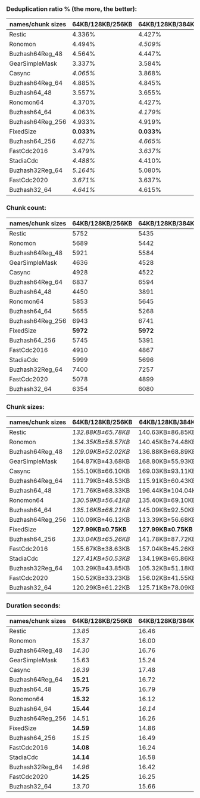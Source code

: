 ### Deduplication ratio % (the more, the better):

| names/chunk sizes | 64KB/128KB/256KB | 64KB/128KB/384KB | 64KB/128KB/512KB | 32KB/128KB/512KB | 64KB/128KB/160KB | 64KB/128KB/192KB | 64KB/128KB/224KB | 96KB/128KB/192KB | 64KB/128KB/640KB | 64KB/128KB/1MB |
| --------------- | -------------- | -------------- | -------------- | -------------- | -------------- | -------------- | -------------- | -------------- | -------------- | ------------ |
| Restic          | 4.336%         | 4.427%         | 4.446%         | **4.992%**     | 4.257%         | 4.282%         | 4.310%         | 3.389%         | *4.458%*       | *4.458%*     |
| Ronomon         | 4.494%         | *4.509%*       | 4.499%         | **4.673%**     | 4.205%         | 4.416%         | 4.402%         | 3.652%         | *4.509%*       | *4.509%*     |
| Buzhash64Reg_48 | 4.564%         | 4.447%         | 4.393%         | 4.176%         | **4.857%**     | *4.772%*       | *4.596%*       | 4.226%         | 4.336%         | 4.336%       |
| GearSimpleMask        | 3.337%         | 3.584%         | *3.603%*       | **3.774%**     | 2.289%         | 2.910%         | 3.413%         | 2.977%         | 3.584%         | *3.603%*     |
| Casync          | *4.065%*       | 3.868%         | 3.882%         | **4.246%**     | 3.675%         | 3.891%         | *4.056%*       | 3.401%         | 3.923%         | 3.940%       |
| Buzhash64Reg_64 | 4.885%         | 4.845%         | 4.845%         | **5.296%**     | *4.971%*       | *4.943%*       | 4.869%         | 4.018%         | 4.845%         | 4.845%       |
| Buzhash64_48    | 3.557%         | 3.655%         | 3.724%         | **3.889%**     | 3.306%         | 3.472%         | 3.582%         | 3.112%         | *3.756%*       | *3.756%*     |
| Ronomon64       | 4.370%         | 4.427%         | *4.458%*       | **4.503%**     | 4.441%         | 4.400%         | 4.398%         | 3.877%         | *4.458%*       | *4.458%*     |
| Buzhash64_64    | 4.063%         | *4.179%*       | *4.187%*       | **4.740%**     | 3.895%         | 3.884%         | 4.038%         | 2.979%         | 4.120%         | 4.120%       |
| Buzhash64Reg_256 | 4.933%         | 4.919%         | 4.919%         | **5.488%**     | 4.897%         | *4.971%*       | *4.947%*       | 4.025%         | 4.919%         | 4.919%       |
| FixedSize       | **0.033%**     | **0.033%**     | **0.033%**     | **0.033%**     | **0.033%**     | **0.033%**     | **0.033%**     | **0.033%**     | **0.033%**     | **0.033%**   |
| Buzhash64_256   | *4.627%*       | *4.665%*       | 4.613%         | **5.038%**     | 4.247%         | 4.411%         | 4.522%         | 3.505%         | 4.529%         | 4.496%       |
| FastCdc2016     | 3.479%         | *3.637%*       | *3.637%*       | **3.815%**     | 2.930%         | 2.717%         | 3.533%         | 3.220%         | *3.637%*       | *3.637%*     |
| StadiaCdc       | *4.488%*       | 4.410%         | 4.410%         | 4.377%         | **4.590%**     | *4.529%*       | 4.488%         | 4.079%         | 4.410%         | 4.410%       |
| Buzhash32Reg_64 | *5.164%*       | 5.080%         | 5.068%         | **5.421%**     | 5.107%         | *5.196%*       | 5.146%         | 3.994%         | 5.068%         | 5.068%       |
| FastCdc2020     | *3.671%*       | 3.637%         | 3.637%         | **3.815%**     | *3.659%*       | 3.404%         | 3.509%         | 3.499%         | 3.637%         | 3.637%       |
| Buzhash32_64    | *4.641%*       | 4.615%         | *4.692%*       | **5.489%**     | 4.197%         | 4.420%         | 4.542%         | 3.399%         | 4.558%         | 4.558%       |

### Chunk count:

| names/chunk sizes | 64KB/128KB/256KB | 64KB/128KB/384KB | 64KB/128KB/512KB | 32KB/128KB/512KB | 64KB/128KB/160KB | 64KB/128KB/192KB | 64KB/128KB/224KB | 96KB/128KB/192KB | 64KB/128KB/640KB | 64KB/128KB/1MB |
| --------------- | -------------- | -------------- | -------------- | -------------- | -------------- | -------------- | -------------- | -------------- | -------------- | ------------ |
| Restic          | 5752           | 5435           | 5328           | 7392           | 6644           | 6216           | 5947           | **5129**       | *5294*         | *5264*       |
| Ronomon         | 5689           | 5442           | 5382           | 5488           | 6451           | 6071           | 5819           | **5093**       | *5366*         | *5353*       |
| Buzhash64Reg_48 | 5921           | 5584           | 5514           | **5458**       | 7049           | 6502           | 6165           | 5977           | *5479*         | *5461*       |
| GearSimpleMask        | 4636           | 4528           | *4501*         | 4669           | 5241           | 4917           | 4741           | 4809           | *4486*         | **4473**     |
| Casync          | 4928           | 4522           | *4388*         | 5389           | 5987           | 5471           | 5156           | 4756           | *4339*         | **4301**     |
| Buzhash64Reg_64 | 6837           | 6594           | 6548           | 8215           | 7673           | 7263           | 6989           | **6241**       | *6536*         | *6532*       |
| Buzhash64_48    | 4450           | 3891           | *3696*         | 4373           | 5687           | 5114           | 4718           | 4597           | *3613*         | **3541**     |
| Ronomon64       | 5853           | 5645           | 5609           | 5606           | 6552           | 6191           | 5966           | **5154**       | *5598*         | *5592*       |
| Buzhash64_64    | 5655           | 5268           | 5142           | 7124           | 6574           | 6125           | 5846           | *5100*         | *5092*         | **5045**     |
| Buzhash64Reg_256 | 6943           | 6741           | 6704           | 8226           | 7713           | 7305           | 7069           | **6283**       | *6694*         | *6694*       |
| FixedSize       | **5972**       | **5972**       | **5972**       | **5972**       | **5972**       | **5972**       | **5972**       | **5972**       | **5972**       | **5972**     |
| Buzhash64_256   | 5745           | 5391           | 5293           | 7300           | 6606           | 6181           | 5919           | **5137**       | *5253*         | *5225*       |
| FastCdc2016     | 4910           | 4867           | *4856*         | 5090           | 5358           | 5085           | 4965           | 4927           | *4853*         | **4848**     |
| StadiaCdc       | 5999           | 5696           | *5623*         | *5623*         | 7074           | 6535           | 6192           | 5995           | *5606*         | **5596**     |
| Buzhash32Reg_64 | 7400           | 7257           | 7221           | 9490           | 8074           | 7708           | 7515           | **6391**       | *7217*         | *7210*       |
| FastCdc2020     | 5078           | 4899           | *4871*         | 5107           | 6794           | 5670           | 5257           | 5540           | *4860*         | **4852**     |
| Buzhash32_64    | 6354           | 6080           | 6011           | 8752           | 7078           | 6738           | 6496           | **5397**       | *5978*         | *5954*       |

### Chunk sizes:

| names/chunk sizes | 64KB/128KB/256KB   | 64KB/128KB/384KB   | 64KB/128KB/512KB   | 32KB/128KB/512KB   | 64KB/128KB/160KB    | 64KB/128KB/192KB    | 64KB/128KB/224KB    | 96KB/128KB/192KB    | 64KB/128KB/640KB    | 64KB/128KB/1MB     |
| --------------- | ------------------ | ------------------ | ------------------ | ------------------ | ------------------- | ------------------- | ------------------- | ------------------- | ------------------- | ------------------ |
| Restic          | *132.88KB±65.78KB* | 140.63KB±86.85KB   | 143.46KB±98.23KB   | 103.40KB±95.22KB   | 115.04KB±37.24KB    | *122.96KB±48.19KB*  | **128.52KB±57.55KB** | 149.02KB±37.35KB    | 144.38KB±103.50KB   | 145.20KB±109.67KB  |
| Ronomon         | *134.35KB±58.57KB* | 140.45KB±74.48KB   | 142.02KB±81.30KB   | 139.27KB±84.16KB   | 118.48KB±34.04KB    | **125.90KB±43.96KB** | *131.35KB±52.04KB*  | 150.08KB±34.15KB    | 142.44KB±84.65KB    | 142.79KB±89.46KB   |
| Buzhash64Reg_48 | *129.09KB±52.02KB* | 136.88KB±68.89KB   | 138.62KB±75.61KB   | 140.04KB±101.45KB  | 108.43KB±27.78KB    | 117.55KB±36.86KB    | *123.98KB±44.65KB*  | **127.88KB±25.55KB** | 139.50KB±81.39KB    | 139.96KB±85.95KB   |
| GearSimpleMask        | 164.87KB±43.68KB   | 168.80KB±55.93KB   | 169.81KB±62.66KB   | 163.70KB±66.25KB   | **145.84KB±19.21KB** | *155.45KB±29.55KB*  | 161.22KB±37.34KB    | *158.94KB±24.88KB*  | 170.38KB±66.98KB    | 170.88KB±75.84KB   |
| Casync          | 155.10KB±66.10KB   | 169.03KB±93.11KB   | 174.19KB±107.58KB  | *141.83KB±108.70KB* | **127.67KB±33.70KB** | *139.71KB±45.60KB*  | 148.24KB±56.31KB    | 160.71KB±33.85KB    | 176.15KB±115.57KB   | 177.71KB±125.58KB  |
| Buzhash64Reg_64 | 111.79KB±48.53KB   | 115.91KB±60.43KB   | 116.73KB±64.94KB   | 93.04KB±80.62KB    | 99.61KB±28.68KB     | 105.24KB±36.44KB    | 109.36KB±43.25KB    | **122.47KB±25.16KB** | *116.94KB±66.68KB*  | *117.01KB±67.66KB* |
| Buzhash64_48    | 171.76KB±68.33KB   | 196.44KB±104.04KB  | 206.80KB±126.08KB  | 174.79KB±129.46KB  | **134.40KB±32.13KB** | *149.46KB±45.00KB*  | *162.00KB±56.76KB*  | 166.27KB±32.68KB    | 211.55KB±139.65KB   | 215.85KB±155.46KB  |
| Ronomon64       | *130.59KB±56.41KB* | 135.40KB±69.10KB   | 136.27KB±73.66KB   | 136.34KB±76.47KB   | 116.66KB±33.71KB    | *123.46KB±43.05KB*  | **128.12KB±50.70KB** | 148.30KB±33.92KB    | 136.54KB±75.52KB    | 136.68KB±78.15KB   |
| Buzhash64_64    | *135.16KB±68.21KB* | 145.09KB±92.50KB   | 148.65KB±105.52KB  | 107.29KB±102.53KB  | 116.27KB±37.87KB    | *124.79KB±49.34KB*  | **130.75KB±59.32KB** | 149.87KB±37.75KB    | 150.11KB±113.81KB   | 151.50KB±124.15KB  |
| Buzhash64Reg_256 | 110.09KB±46.12KB   | 113.39KB±56.68KB   | 114.01KB±60.32KB   | 92.92KB±77.08KB    | 99.10KB±28.15KB     | 104.63KB±35.55KB    | 108.13KB±41.61KB    | **121.65KB±23.74KB** | *114.18KB±61.62KB*  | *114.18KB±61.68KB* |
| FixedSize       | **127.99KB±0.75KB** | **127.99KB±0.75KB** | **127.99KB±0.75KB** | **127.99KB±0.75KB** | **127.99KB±0.75KB** | **127.99KB±0.75KB** | **127.99KB±0.75KB** | **127.99KB±0.75KB** | **127.99KB±0.75KB** | **127.99KB±0.75KB** |
| Buzhash64_256   | *133.04KB±65.26KB* | 141.78KB±87.72KB   | 144.41KB±98.14KB   | 104.70KB±95.69KB   | 115.70KB±37.11KB    | *123.66KB±47.96KB*  | **129.13KB±57.22KB** | 148.79KB±37.04KB    | 145.50KB±104.33KB   | 146.28KB±110.24KB  |
| FastCdc2016     | 155.67KB±38.63KB   | 157.04KB±45.26KB   | 157.40KB±48.38KB   | *150.16KB±53.66KB* | **142.65KB±20.59KB** | *150.31KB±28.83KB*  | 153.94KB±34.50KB    | 155.13KB±23.88KB    | 157.50KB±50.45KB    | 157.66KB±53.64KB   |
| StadiaCdc       | *127.41KB±50.53KB* | 134.19KB±65.86KB   | 135.93KB±72.76KB   | 135.93KB±98.81KB   | 108.05KB±27.74KB    | 116.96KB±36.17KB    | *123.44KB±44.38KB*  | **127.50KB±25.46KB** | 136.34KB±75.85KB    | 136.59KB±79.22KB   |
| Buzhash32Reg_64 | 103.29KB±43.85KB   | 105.32KB±51.18KB   | 105.85KB±54.38KB   | 80.54KB±68.65KB    | 94.67KB±27.61KB     | 99.16KB±34.77KB     | 101.71KB±39.81KB    | **119.60KB±23.38KB** | *105.91KB±55.25KB*  | *106.01KB±56.59KB* |
| FastCdc2020     | 150.52KB±33.23KB   | 156.02KB±41.55KB   | 156.92KB±45.41KB   | 149.66KB±51.13KB   | *112.50KB±29.89KB*  | **134.80KB±28.30KB** | 145.39KB±30.05KB    | *137.97KB±26.13KB*  | 157.27KB±48.25KB    | 157.53KB±52.16KB   |
| Buzhash32_64    | 120.29KB±61.22KB   | 125.71KB±78.09KB   | *127.16KB±85.82KB* | 87.33KB±81.20KB    | 107.99KB±37.03KB    | 113.44KB±46.53KB    | 117.66KB±54.64KB    | 141.62KB±37.14KB    | **127.86KB±90.51KB** | *128.37KB±96.45KB* |

### Duration seconds:

| names/chunk sizes | 64KB/128KB/256KB | 64KB/128KB/384KB | 64KB/128KB/512KB | 32KB/128KB/512KB | 64KB/128KB/160KB | 64KB/128KB/192KB | 64KB/128KB/224KB | 96KB/128KB/192KB | 64KB/128KB/640KB | 64KB/128KB/1MB |
| --------------- | -------------- | -------------- | -------------- | -------------- | -------------- | -------------- | -------------- | -------------- | -------------- | ------------ |
| Restic          | *13.85*        | 16.46          | 15.98          | 16.98          | 16.95          | 16.98          | 16.96          | 16.98          | *12.45*        | **12.45**    |
| Ronomon         | *15.37*        | 16.00          | 15.70          | 16.70          | **11.86**      | 15.97          | 15.71          | *15.66*        | 16.71          | 16.70        |
| Buzhash64Reg_48 | *14.30*        | 16.76          | 16.73          | 16.68          | 16.76          | 16.76          | 16.76          | 16.45          | *16.45*        | **10.94**    |
| GearSimpleMask        | 15.63          | 15.24          | 15.22          | *15.21*        | **15.20**      | 15.23          | *15.21*        | 15.23          | 15.22          | 15.21        |
| Casync          | *16.39*        | 17.48          | 18.35          | 19.28          | 16.56          | 16.87          | 19.28          | **15.02**      | 16.66          | *16.25*      |
| Buzhash64Reg_64 | **15.21**      | 16.72          | 15.71          | 16.06          | 16.05          | *15.70*        | 16.05          | *15.68*        | 16.05          | 16.05        |
| Buzhash64_48    | **15.75**      | 16.79          | 16.52          | 16.22          | *16.21*        | 16.75          | 16.52          | 16.21          | *16.21*        | 16.21        |
| Ronomon64       | **15.32**      | 16.12          | 16.11          | 15.67          | *15.59*        | 16.12          | 15.67          | 15.74          | 15.74          | *15.62*      |
| Buzhash64_64    | **15.44**      | *16.14*        | 16.32          | 16.59          | 16.58          | *16.04*        | 16.32          | 16.31          | 16.59          | 16.56        |
| Buzhash64Reg_256 | 14.51          | 16.26          | 16.18          | 15.93          | 15.92          | 15.92          | **11.22**      | *11.22*        | *11.22*        | 11.22        |
| FixedSize       | **14.59**      | 14.86          | 14.86          | 15.20          | 15.14          | *14.59*        | 14.86          | *14.85*        | 15.20          | 15.15        |
| Buzhash64_256   | *15.15*        | 16.49          | 16.47          | 15.99          | 15.95          | 16.45          | 16.47          | 15.99          | *15.91*        | **10.99**    |
| FastCdc2016     | **14.08**      | 16.24          | 16.19          | 16.19          | 16.38          | 16.19          | 16.19          | *16.18*        | *16.19*        | 16.37        |
| StadiaCdc       | **14.14**      | 16.58          | *15.75*        | 16.31          | 16.31          | 16.54          | *15.75*        | 16.54          | 15.76          | 15.76        |
| Buzhash32Reg_64 | *14.96*        | 16.42          | 16.38          | 15.65          | 15.62          | 15.64          | 15.48          | 15.61          | **10.87**      | *10.87*      |
| FastCdc2020     | **14.25**      | 16.25          | 17.01          | 17.01          | *15.58*        | 17.01          | 15.59          | *15.59*        | 15.90          | 15.89        |
| Buzhash32_64    | *13.70*        | 15.66          | 15.66          | 15.69          | 15.99          | 15.69          | 15.67          | *15.65*        | 16.00          | **10.87**    |

